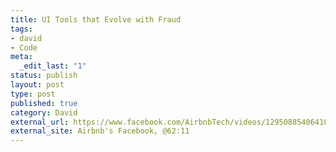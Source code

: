 ```yaml
---
title: UI Tools that Evolve with Fraud
tags:
- david
- Code
meta:
  _edit_last: "1"
status: publish
layout: post
type: post
published: true
category: David
external_url: https://www.facebook.com/AirbnbTech/videos/1295088540641029/
external_site: Airbnb's Facebook, @62:11
---
```

